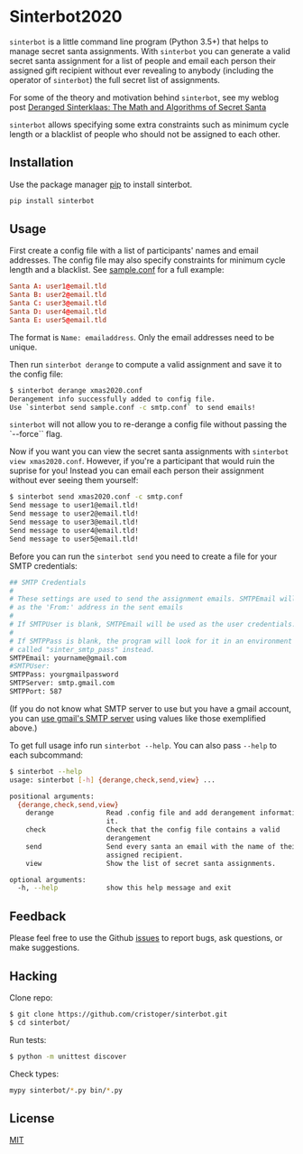 # Sinterbot2020

`sinterbot` is a little command line program (Python 3.5+) that helps to manage secret santa assignments. With `sinterbot` you can generate a valid secret santa assignment for a list of people and email each person their assigned gift recipient without ever revealing to anybody (including the operator of `sinterbot`) the full secret list of assignments.

For some of the theory and motivation behind `sinterbot`, see my weblog post [Deranged Sinterklaas: The Math and Algorithms of Secret Santa](https://catswhisker.xyz/log/2020/12/7/deranged_sinterklaas/)

`sinterbot` allows specifying some extra constraints such as minimum cycle length or a blacklist of people who should not be assigned to each other.

## Installation

Use the package manager [pip](https://pip.pypa.io/en/stable/) to install sinterbot.

```bash
pip install sinterbot
```

## Usage

First create a config file with a list of participants' names and email addresses. The config file may also specify constraints for minimum cycle length and a blacklist. See [sample.conf](https://github.com/cristoper/sinterbot/blob/master/sample.conf) for a full example:

```xmas2020.conf
Santa A: user1@email.tld
Santa B: user2@email.tld
Santa C: user3@email.tld
Santa D: user4@email.tld
Santa E: user5@email.tld
```

The format is `Name: emailaddress`. Only the email addresses need to be unique.

Then run `sinterbot derange` to compute a valid assignment and save it to the config file:

```sh
$ sinterbot derange xmas2020.conf
Derangement info successfully added to config file.
Use `sinterbot send sample.conf -c smtp.conf` to send emails!
```

`sinterbot` will not allow you to re-derange a config file without passing the `--force`` flag.

Now if you want you can view the secret santa assignments with `sinterbot view xmas2020.conf`. However, if you're a participant that would ruin the suprise for you! Instead you can email each person their assignment without ever seeing them yourself:

```sh
$ sinterbot send xmas2020.conf -c smtp.conf
Send message to user1@email.tld!
Send message to user2@email.tld!
Send message to user3@email.tld!
Send message to user4@email.tld!
Send message to user5@email.tld!
```

Before you can run the `sinterbot send` you need to create a file for your SMTP credentials:

```sh
## SMTP Credentials
#
# These settings are used to send the assignment emails. SMTPEmail will appear
# as the 'From:' address in the sent emails
#
# If SMTPUser is blank, SMTPEmail will be used as the user credentials.
#
# If SMTPPass is blank, the program will look for it in an environment variable
# called "sinter_smtp_pass" instead.
SMTPEmail: yourname@gmail.com
#SMTPUser:
SMTPPass: yourgmailpassword
SMTPServer: smtp.gmail.com
SMTPPort: 587
```  

(If you do not know what SMTP server to use but you have a gmail account, you can [use gmail's SMTP server](https://www.digitalocean.com/community/tutorials/how-to-use-google-s-smtp-server) using values like those exemplified above.)

To get full usage info run `sinterbot --help`. You can also pass `--help` to each subcommand:
```sh
$ sinterbot --help
usage: sinterbot [-h] {derange,check,send,view} ...

positional arguments:
  {derange,check,send,view}
    derange             Read .config file and add derangement information to
                        it.
    check               Check that the config file contains a valid
                        derangement
    send                Send every santa an email with the name of their
                        assigned recipient.
    view                Show the list of secret santa assignments.

optional arguments:
  -h, --help            show this help message and exit
```

## Feedback

Please feel free to use the Github [issues](https://github.com/cristoper/sinterbot/issues) to report bugs, ask questions, or make suggestions.

## Hacking

Clone repo:
```sh
$ git clone https://github.com/cristoper/sinterbot.git
$ cd sinterbot/
```

Run tests:
```sh
$ python -m unittest discover
```

Check types:
```sh
mypy sinterbot/*.py bin/*.py
```

## License
[MIT](https://choosealicense.com/licenses/mit/)
